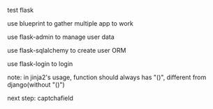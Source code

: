 test flask

use blueprint to gather multiple app to work

use flask-admin to manage user data

use flask-sqlalchemy to create user ORM

use flask-login to login

note: in jinja2's usage, function should always has "()", different from django(without "()")

next step: captchafield
